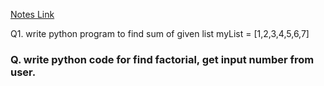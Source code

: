 
[Notes Link](https://docs.google.com/document/d/1gWTUkd9e5gcnEl-tncXEU-j6aQ7nuqTSXJkPb19mIHE/edit?tab=t.0)


Q1. write python program to find sum of given list
myList = [1,2,3,4,5,6,7]

<!-- Question - 2 -->
### Q. write python code for find factorial, get input number from user.